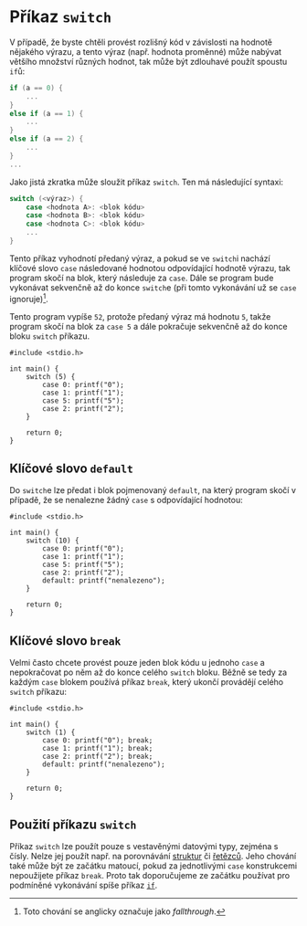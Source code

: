 # Příkaz `switch`
V případě, že byste chtěli provést rozlišný kód v závislosti na hodnotě nějakého výrazu,
a tento výraz (např. hodnota proměnné) může nabývat většího množství různých hodnot, tak může být
zdlouhavé použít spoustu `if`ů:
```c
if (a == 0) {
    ...
}
else if (a == 1) {
    ...
}
else if (a == 2) {
    ...
}
...
```
Jako jistá zkratka může sloužit příkaz `switch`. Ten má následující syntaxi:
```c
switch (<výraz>) {
    case <hodnota A>: <blok kódu>
    case <hodnota B>: <blok kódu>
    case <hodnota C>: <blok kódu>
    ...
}
```
Tento příkaz vyhodnotí předaný výraz, a pokud se ve `switch`i nachází klíčové slovo `case` následované
hodnotou odpovídající hodnotě výrazu, tak program skočí na blok, který následuje za `case`. Dále se program
bude vykonávat sekvenčně až do konce `switch`e (při tomto vykonávání už se `case` ignoruje)[^1].

[^1]: Toto chování se anglicky označuje jako *fallthrough*.

Tento program vypíše `52`, protože předaný výraz má hodnotu `5`, takže program skočí na blok za
`case 5` a dále pokračuje sekvenčně až do konce bloku `switch` příkazu.
```c,editable,mainbody
#include <stdio.h>

int main() {
    switch (5) {
        case 0: printf("0");
        case 1: printf("1");
        case 5: printf("5");
        case 2: printf("2");
    }

    return 0;
}
```

## Klíčové slovo `default`
Do `switch`e lze předat i blok pojmenovaný `default`, na který program skočí v případě, že se
nenalezne žádný `case` s odpovídající hodnotou:
```c,editable,mainbody
#include <stdio.h>

int main() {
    switch (10) {
        case 0: printf("0");
        case 1: printf("1");
        case 5: printf("5");
        case 2: printf("2");
        default: printf("nenalezeno");
    }

    return 0;
}
```

## Klíčové slovo `break`
Velmi často chcete provést pouze jeden blok kódu u jednoho `case` a nepokračovat po něm až do konce
celého `switch` bloku. Běžně se tedy za každým `case` blokem používá příkaz `break`, který ukončí
provádějí celého `switch` příkazu:
```c,editable,mainbody
#include <stdio.h>

int main() {
    switch (1) {
        case 0: printf("0"); break;
        case 1: printf("1"); break;
        case 2: printf("2"); break;
        default: printf("nenalezeno");
    }

    return 0;
}
```

## Použití příkazu `switch`
Příkaz `switch` lze použít pouze s vestavěnými datovými typy, zejména s čísly. Nelze jej použít např.
na porovnávání [struktur](../struktury/struktury.md) či [řetězců](../text/retezce.md). Jeho chování
také může být ze začátku matoucí, pokud za jednotlivými `case` konstrukcemi nepoužijete příkaz `break`.
Proto tak doporučujeme ze začátku používat pro podmíněné vykonávání spíše příkaz [`if`](if.md).
